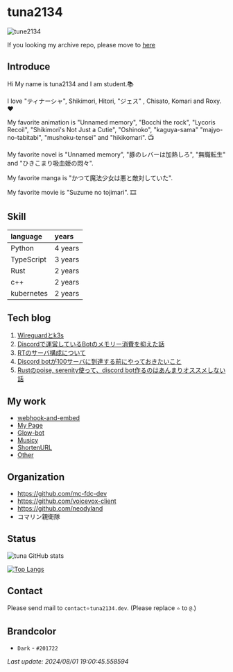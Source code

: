 # tuna2134
![tune2134](https://komarev.com/ghpvc/?username=tuna2134)

If you looking my archive repo, please move to [here](https://github.com/tuna2134-archive)

## Introduce
Hi My name is tuna2134 and I am student.📚

I love "ティナーシャ", Shikimori, Hitori, "ジェス" , Chisato, Komari and Roxy.❤️

My favorite animation is "Unnamed memory", "Bocchi the rock", "Lycoris Recoil", "Shikimori's Not Just a Cutie", "Oshinoko", "kaguya-sama" "majyo-no-tabitabi", "mushoku-tensei" and "hikikomari". 📺

My favorite novel is "Unnamed memory", "豚のレバーは加熱しろ", "無職転生" and "ひきこまり吸血姫の悶々".

My favorite manga is "かつて魔法少女は悪と敵対していた".

My favorite movie is "Suzume no tojimari". 🎞️

## Skill
| language   | years   |
| :--------- | :------ |
| Python     | 4 years |
| TypeScript | 3 years |
| Rust       | 2 years |
| c++        | 2 years |
| kubernetes | 2 years |

## Tech blog

1. [Wireguardとk3s](https://zenn.dev/neody/articles/66f0e4dacdde9e)
2. [Discordで運営しているBotのメモリー消費を抑えた話](https://zenn.dev/neody/articles/ff0cb93748471e)
3. [RTのサーバ構成について](https://zenn.dev/neody/articles/219f40b6bd0b48)
4. [Discord botが100サーバに到達する前にやっておきたいこと](https://zenn.dev/dms_sub/articles/96ba951519e948)
5. [Rustのpoise, serenity使って、discord bot作るのはあんまりオススメしない話](https://zenn.dev/dms_sub/articles/7f2bb4bbddd388)

## My work
- [webhook-and-embed](https://tuna2134.dev/webhook-and-embed/)
- [My Page](https://tuna2134.jp/)
- [Glow-bot](https://glow-bot.com)
- [Musicy](https://musicy.neody.land)
- [ShortenURL](https://shor.f5.si/e83249)
- [Other](https://works.tuna2134.jp/code)

## Organization
- https://github.com/mc-fdc-dev
- https://github.com/voicevox-client
- https://github.com/neodyland
- コマリン親衛隊

## Status
![tuna GitHub stats](https://github-readme-stats.vercel.app/api?username=tuna2134&show_icons=true&theme=radical)

[![Top Langs](https://github-readme-stats.vercel.app/api/top-langs/?username=tuna2134&layout=compact)](https://github.com/anuraghazra/github-readme-stats)

## Contact
Please send mail to `contact⭐️tuna2134.dev`. (Please replace `⭐️` to `@`.)

## Brandcolor
- `Dark` - `#201722`

*Last update: 2024/08/01 19:00:45.558594*